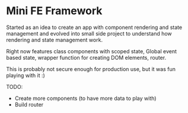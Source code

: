 # Mini FE Framework

Started as an idea to create an app with component rendering and state management and evolved into small side project to understand how rendering and state management work.

Right now features class components with scoped state, Global event based state, wrapper function for creating DOM elements, router.

This is probably not secure enough for production use, but it was fun playing with it :)

TODO:

- Create more components (to have more data to play with)
- Build router
